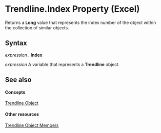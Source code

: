 
# Trendline.Index Property (Excel)

Returns a  **Long** value that represents the index number of the object within the collection of similar objects.


## Syntax

 _expression_ . **Index**

 _expression_ A variable that represents a **Trendline** object.


## See also


#### Concepts


[Trendline Object](5c04b065-57f4-a059-7c22-50612bd727ea.md)
#### Other resources


[Trendline Object Members](b63cecc4-6151-f66c-8d73-9f66850046b1.md)
